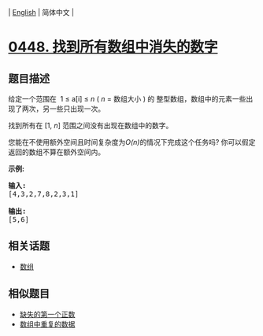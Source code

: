
| [English](README_EN.md) | 简体中文 |

# [0448. 找到所有数组中消失的数字](https://leetcode-cn.com/problems/find-all-numbers-disappeared-in-an-array/)

## 题目描述

<p>给定一个范围在&nbsp; 1 &le; a[i] &le; <em>n</em> (&nbsp;<em>n</em> = 数组大小 ) 的 整型数组，数组中的元素一些出现了两次，另一些只出现一次。</p>

<p>找到所有在 [1, <em>n</em>] 范围之间没有出现在数组中的数字。</p>

<p>您能在不使用额外空间且时间复杂度为<em>O(n)</em>的情况下完成这个任务吗? 你可以假定返回的数组不算在额外空间内。</p>

<p><strong>示例:</strong></p>

<pre>
<strong>输入:</strong>
[4,3,2,7,8,2,3,1]

<strong>输出:</strong>
[5,6]
</pre>


## 相关话题

- [数组](https://leetcode-cn.com/tag/array)

## 相似题目

- [缺失的第一个正数](../first-missing-positive/README.md)
- [数组中重复的数据](../find-all-duplicates-in-an-array/README.md)
